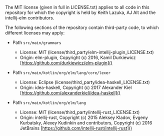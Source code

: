 The MIT license (given in full in LICENSE.txt) applies to all code in this repository for which the copyright is held
by Keith Lazuka, AJ Alt and the intellij-elm contributors.

The following sections of the repository contain third-party code, to which different licenses may apply:


- Path `src/main/grammars`
    - License: MIT (license/third_party/elm-intellij-plugin_LICENSE.txt)
    - Origin: elm-plugin, Copyright (c) 2016, Kamil Durkiewicz [https://github.com/durkiewicz/elm-plugin]()

- Path `src/main/kotlin/org/elm/lang/core/lexer`
    - License: Eclipse (license/third_party/idea-haskell_LICENSE.txt)
    - Origin: idea-haskell, Copyright (c) 2017 Alexander Kiel [https://github.com/alexanderkiel/idea-haskell]()

- Path `src/main/kotlin/org/elm/lang`
    - License: MIT (license/third_party/intellij-rust_LICENSE.txt)
    - Origin: intellij-rust, Copyright (c) 2015 Aleksey Kladov, Evgeny Kurbatsky, Alexey Kudinkin and contributors, Copyright (c) 2016 JetBrains [https://github.com/intellij-rust/intellij-rust]()
